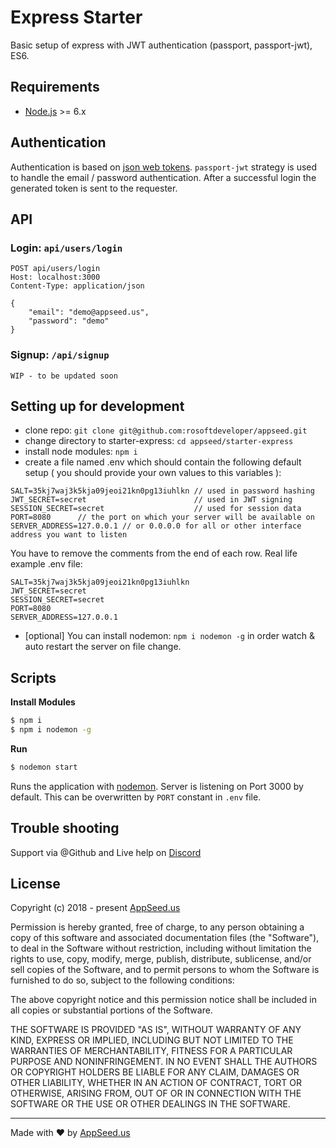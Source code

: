 
Express Starter
====
Basic setup of express with JWT authentication (passport, passport-jwt), ES6.




## Requirements
- [Node.js]("https://nodejs.org/") >= 6.x

## Authentication
Authentication is based on [json web tokens]("https://jwt.io"). `passport-jwt` strategy is used to handle the email / password authentication.
After a successful login the generated token is sent to the requester. 

## API
### Login: `api/users/login`
```
POST api/users/login
Host: localhost:3000
Content-Type: application/json

{
    "email": "demo@appseed.us",
    "password": "demo"
}
```

### Signup: `/api/signup`
```
WIP - to be updated soon
```

## Setting up for development
* clone repo: `git clone git@github.com:rosoftdeveloper/appseed.git` 
* change directory to starter-express: `cd appseed/starter-express`
* install node modules: `npm i`
* create a file named .env which should contain the following default setup ( you should provide your own values to this variables ):
```
SALT=35kj7waj3k5kja09jeoi21kn0pg13iuhlkn // used in password hashing
JWT_SECRET=secret                        // used in JWT signing
SESSION_SECRET=secret                    // used for session data
PORT=8080      // the port on which your server will be available on
SERVER_ADDRESS=127.0.0.1 // or 0.0.0.0 for all or other interface address you want to listen
```
You have to remove the comments from the end of each row.
Real life example .env file:
```
SALT=35kj7waj3k5kja09jeoi21kn0pg13iuhlkn
JWT_SECRET=secret
SESSION_SECRET=secret
PORT=8080
SERVER_ADDRESS=127.0.0.1
```
* [optional] You can install nodemon: `npm i nodemon -g` in order watch & auto restart the server on file change.

## Scripts
**Install Modules**
```bash
$ npm i
$ npm i nodemon -g 
```

**Run**
```bash
$ nodemon start 
```
Runs the application with [nodemon]("https://nodemon.io/"). Server is listening on Port 3000 by default. This can be overwritten by `PORT` constant in `.env` file. 

## Trouble shooting
Support via @Github and Live help on [Discord]("https://discord.gg/fZC6hup")


## License

Copyright (c) 2018 - present [AppSeed.us](https://www.appseed.us/?ref=github) 

Permission is hereby granted, free of charge, to any person obtaining a copy of this software and associated documentation files (the "Software"), to deal in the Software without restriction, including without limitation the rights to use, copy, modify, merge, publish, distribute, sublicense, and/or sell copies of the Software, and to permit persons to whom the Software is furnished to do so, subject to the following conditions:

The above copyright notice and this permission notice shall be included in all copies or substantial portions of the Software.

THE SOFTWARE IS PROVIDED "AS IS", WITHOUT WARRANTY OF ANY KIND, EXPRESS OR IMPLIED, INCLUDING BUT NOT LIMITED TO THE WARRANTIES OF MERCHANTABILITY, FITNESS FOR A PARTICULAR PURPOSE AND NONINFRINGEMENT. IN NO EVENT SHALL THE AUTHORS OR COPYRIGHT HOLDERS BE LIABLE FOR ANY CLAIM, DAMAGES OR OTHER LIABILITY, WHETHER IN AN ACTION OF CONTRACT, TORT OR OTHERWISE, ARISING FROM, OUT OF OR IN CONNECTION WITH THE SOFTWARE OR THE USE OR OTHER DEALINGS IN THE SOFTWARE.

---
Made with ♥ by [AppSeed.us]("https://appseed.us")
